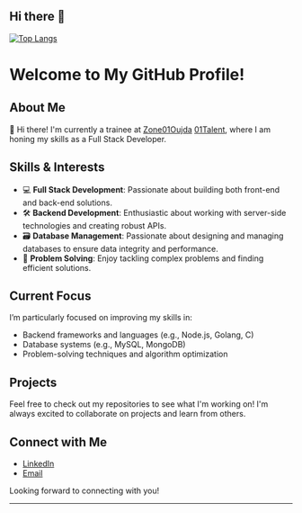 ## Hi there 👋

[![Top Langs](https://github-readme-stats.vercel.app/api/top-langs/?username=e-aub&layout=pie)](https://github.com/a-aub/github-readme-stats)

# Welcome to My GitHub Profile!

## About Me

👋 Hi there! I'm currently a trainee at [Zone01Oujda](https://zone01oujda.ma/) [01Talent](https://01talent.com/), where I am honing my skills as a Full Stack Developer.

## Skills & Interests

- 💻 **Full Stack Development**: Passionate about building both front-end and back-end solutions.
- 🛠️ **Backend Development**: Enthusiastic about working with server-side technologies and creating robust APIs.
- 🗃️ **Database Management**: Passionate about designing and managing databases to ensure data integrity and performance.
- 🧩 **Problem Solving**: Enjoy tackling complex problems and finding efficient solutions.

## Current Focus

I’m particularly focused on improving my skills in:
- Backend frameworks and languages (e.g., Node.js, Golang, C)
- Database systems (e.g., MySQL, MongoDB)
- Problem-solving techniques and algorithm optimization

## Projects

Feel free to check out my repositories to see what I'm working on! I'm always excited to collaborate on projects and learn from others.

## Connect with Me

- [LinkedIn](https://www.linkedin.com/in/eaub/)
- [Email](mailto:eaub@proton.me)

Looking forward to connecting with you!

---
